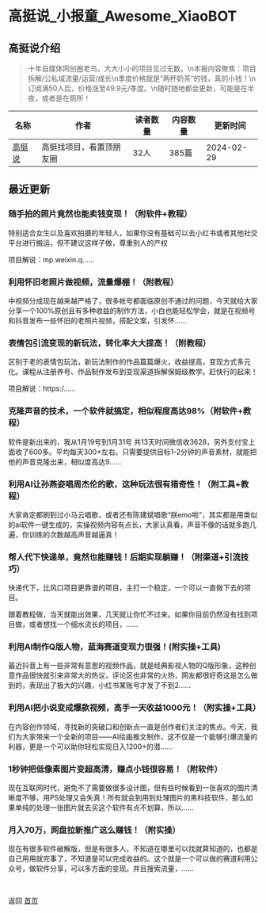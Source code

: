 # 高挺说_小报童_Awesome_XiaoBOT

## 高挺说介绍
> 十年自媒体网创圈老鸟，大大小小的项目见过无数。\n本报内容聚焦：项目拆解/公私域流量/运营/成长\n季度价格就是“两杯奶茶”的钱，真的小钱！\n订阅满50人后，价格涨至49.9元/季度。\n随时随地都会更新，可能是在半夜，或者是在厕所！  
  


|名称|作者|读者数量|内容数量|更新时间|
|---|---|---|---|---|
|[高挺说](https://xiaobot.net/p/gt20240102?refer=0b133df9-27dc-423b-8101-639049001c13)|高挺找项目，看置顶朋友圈|32人|385篇|2024-02-29|

## 最近更新
### 随手拍的照片竟然也能卖钱变现！（附软件+教程）

特别适合女生以及喜欢拍摄的年轻人，如果你没有基础可以去小红书或者其他社交平台进行搬运，但不建议这样子做，尊重别人的产权

项目解说：mp.weixin.q......

### 利用怀旧老照片做视频，流量爆棚！（附教程）

中视频分成现在越来越严格了，很多帐号都面临原创不通过的问题，今天就给大家分享一个100%原创且有多种收益的制作方法，小白也能轻松学会，就是在视频号和抖音发布一些怀旧的老照片视频，搭配文案，引发怀......

### 表情包引流变现的新玩法，转化率大大提高！（附教程）

区别于老的表情包玩法，新玩法制作的作品篇篇爆火，收益提高，变现方式多元化。课程从注册养号、作品制作发布到变现渠道拆解保姆级教学。赶快行的起来！

项目解说：https:/......

### 克隆声音的技术，一个软件就搞定，相似程度高达98%（附软件+教程）

软件是新出来的，我从1月19号到1月31号
共13天时间微信收3628，另外支付宝上面收了600多。平均每天300+左右。只需要提供目标1-2分钟的声音素材，就能把他的声音克隆出来，相似度高达9......

### 利用AI让孙燕姿唱周杰伦的歌，这种玩法很有猎奇性！（附工具+教程）

大家肯定都刷到过小马云唱歌，或者还有陈建斌唱歌“朕emo啦”，其实都是用类似的ai软件一键生成的，实操视频内容有点长，大家认真看，声音不像的话就多跑几遍，你训练的次数越高声音越逼真！

### 帮人代下快递单，竟然也能赚钱！后期实现躺赚！（附渠道+引流技巧）

快递代下，比风口项目更靠谱的项目，主打一个稳定，一个可以一直做下去的项目。

跟着教程做，当天就能出效果，几天就让你忙不过来。如果你目前仍然没有找到项目做，或者想找一个细水流长的项目，......

### 利用AI制作Q版人物，蓝海赛道变现力很强！(附实操+工具)

最近抖音上有一些非常有意思的视频作品，就是经典影视人物的Q版形象，这种创意作品很快就引来非常大的热议，评论区也非常的火热，网友都很好奇这是怎么做到的，表现出了极大的兴趣，小红书某账号才发了不到2......

### 利用AI把小说变成爆款视频，高手一天收益1000元！（附实操+工具）

在内容创作领域，寻找新的突破口和创新点一直是创作者们关注的焦点。今天，我们为大家带来一个全新的项目——AI绘画推文制作，这不仅是一个能够引爆流量的利器，更是一个可以助你轻松实现日入1200+的潜......

### 1秒钟把低像素图片变超高清，赚点小钱很容易！（附软件）

现在互联网时代，避免不了需要做很多设计图，但有些时候看到一张喜欢的图片清晰度不够，用PS处理又会失真！所有就会到用到处理图片的黑科技软件，那么如果单纯的处理一张图片就去买这个软件有点不划算，所以......

### 月入70万，网盘拉新推广这么赚钱！（附实操）

现在有很多软件破解版，但是有很多人，不知道在哪里可以找就算知道的，也都是自己用用就完事了，不知道是可以完成收益的。这个就是一个可以做的赛道利用公众号，做软件分享，可以多方面的变现。并且搜索流量，......


<a href="https://github.com/Reno9527/awesome-xiaobot" style="color: white; text-decoration: none;">awesome-xiaobot</a>

返回 [首页](../README.md)
